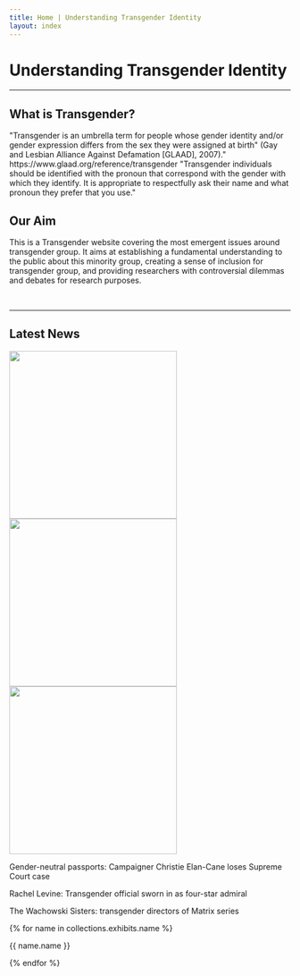 ```yaml
---
title: Home | Understanding Transgender Identity
layout: index
---
```


<div class="heading">
    <h1> Understanding Transgender Identity </h1>
</div>

<hr>

<div class="container">
    <div class="subheading">
        <h2> What is Transgender?</h2>
        <p>"Transgender is an umbrella term for people whose gender identity and/or gender expression differs from the sex they were assigned at birth" (Gay and Lesbian Alliance Against Defamation [GLAAD], 2007)." https://www.glaad.org/reference/transgender "Transgender individuals should be identified with the pronoun that correspond with the gender with which they identify. It is appropriate to respectfully ask their name and what pronoun they prefer that you use."</p>
    </div>
     <div class="subheading">
        <h2> Our Aim </h2>
        <p>This is a Transgender website covering the most emergent issues around transgender group. It aims at establishing a fundamental understanding to the public about this minority group, creating a sense of inclusion for transgender group, and providing researchers with controversial dilemmas and debates for research purposes. </p>
     </div>
</div>
<br>
<hr>

<div class="subheading1">
    <h2> Latest News </h2>
</div>
<div class="news_container">
    <div class="news">
        <a class="ex1" href="https://www.bbc.co.uk/news/uk-59667786?utm_campaign=later-linkinbio-bbcnews&utm_content=later-23140797&utm_medium=social&utm_source=linkin.bio">
        <img src="https://ichef.bbci.co.uk/news/976/cpsprodpb/ED0A/production/_122228606_gettyimages-860167584.jpg" width="300"> 
        </a>
    </div>
    <div class="news">
        <a class="ex1" href="https://www.bbc.co.uk/news/world-us-canada-58974627">
        <img src="https://ichef.bbci.co.uk/news/976/cpsprodpb/5CC0/production/_121144732_levine.jpg" width="300">
        </a >
    </div>
    <div class="news"> 
        <a class="ex1" href= "https://www.bbc.co.uk/news/newsbeat-53692435">
        <img src= "https://images.immediate.co.uk/production/volatile/sites/3/2021/09/Screenshot-2021-11-22-at-12.36.45-090106e.png?webp=true&quality=45&resize=1240%2C826" width="300">
        </a>
    </div>
    <div class="news">
        <p>Gender-neutral passports: Campaigner Christie Elan-Cane loses Supreme Court case</p>
    </div>
    <div class="news">
        <p>Rachel Levine: Transgender official sworn in as four-star admiral</p>
    </div>
    <div class="news">
        <p>The Wachowski Sisters:  transgender directors of Matrix series</p>
    </div>
</div>

<div class="films">
    {% for name in collections.exhibits.name %}
     <p>{{ name.name }}</p>
    {% endfor %} 
</div>
